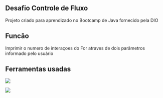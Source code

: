 ## Desafio Controle de Fluxo

Projeto criado para aprendizado no Bootcamp de Java fornecido pela <a  src="https://github.com/digitalinnovationone">DIO</a>

## Funcão

 Imprimir o numero de interaçoes do For atraves de dois parâmetros informado pelo usuário


## Ferramentas usadas

<img src="https://img.shields.io/badge/Visual%20Studio%20Code-0078d7.svg?style=for-the-badge&logo=visual-studio-code&logoColor=white"></a>

<img src="https://img.shields.io/badge/java-%23ED8B00.svg?style=for-the-badge&logo=openjdk&logoColor=white"></a>

